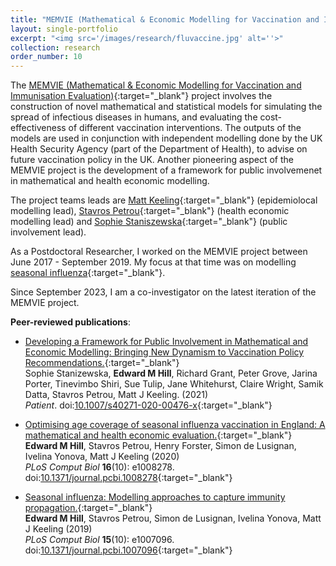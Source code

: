 ```yaml
---
title: "MEMVIE (Mathematical & Economic Modelling for Vaccination and Immunisation Evaluation)"
layout: single-portfolio
excerpt: "<img src='/images/research/fluvaccine.jpg' alt=''>"
collection: research
order_number: 10
---
```


[MEMVIE_link]: https://warwick.ac.uk/fac/cross_fac/zeeman_institute/new_research/combatting_disease/memvie/
[flu_work_link]: https://warwick.ac.uk/fac/cross_fac/zeeman_institute/new_research/combatting_disease/seasonalflu/
[MK_link]: https://www2.warwick.ac.uk/fac/sci/maths/people/staff/matt_keeling/
[GM_link]: https://www.lshtm.ac.uk/aboutus/people/medley.graham
[MU_link]: https://www2.warwick.ac.uk/fac/med/staff/underwood/
[SP_link]: https://www.phc.ox.ac.uk/team/stavros-petrou
[SS_link]: https://www2.warwick.ac.uk/fac/med/research/hscience/wrn/staff/sophie_staniszewska
[TS_link]: https://www2.warwick.ac.uk/fac/med/staff/tshiri/

The [MEMVIE (Mathematical & Economic Modelling for Vaccination and Immunisation Evaluation)][MEMVIE_link]{:target="_blank"} project involves the construction of novel mathematical and statistical models for simulating the spread of infectious diseases in humans, and evaluating the cost-effectiveness of different vaccination interventions. The outputs of the models are used in conjunction with independent modelling done by the UK Health Security Agency (part of the Department of Health), to advise on future vaccination policy in the UK. Another pioneering aspect of the MEMVIE project is the development of a framework for public involvemenet in mathematical and health economic modelling.

The project teams leads are [Matt Keeling][MK_link]{:target="_blank"} (epidemiolocal modelling lead), [Stavros Petrou][SP_link]{:target="_blank"} (health economic modelling lead) and [Sophie Staniszewska][SS_link]{:target="_blank"} (public involvement lead).

<!-- [Graham Medley][GM_link]{:target="_blank"}(London School of Hygiene and Tropical Medicine), [Martin Underwood][MU_link]{:target="_blank"}, and [Tinevimbo Shiri][TS_link]{:target="_blank"} (Warwick Medical School). -->

As a Postdoctoral Researcher, I worked on the MEMVIE project between June 2017 - September 2019. My focus at that time was on modelling [seasonal influenza][flu_work_link]{:target="_blank"}.

Since September 2023, I am a co-investigator on the latest iteration of the MEMVIE project.


**Peer-reviewed publications**:

* [Developing a Framework for Public Involvement in Mathematical and Economic Modelling: Bringing New Dynamism to Vaccination Policy Recommendations.][PPI_paper]{:target="_blank"}<br/>
Sophie Stanizewska, **Edward M Hill**, Richard Grant, Peter Grove, Jarina Porter, Tinevimbo Shiri, Sue Tulip, Jane Whitehurst, Claire Wright, Samik Datta, Stavros Petrou, Matt J Keeling. (2021)<br/>
*Patient*. doi:[10.1007/s40271-020-00476-x][PPI_doi]{:target="_blank"}<br/>

* [Optimising age coverage of seasonal influenza vaccination in England: A mathematical and health economic evaluation.][Age_paper]{:target="_blank"}<br/>
**Edward M Hill**, Stavros Petrou, Henry Forster, Simon de Lusignan, Ivelina Yonova, Matt J Keeling (2020)<br/>
*PLoS Comput Biol* **16**(10): e1008278. doi:[10.1371/journal.pcbi.1008278][Age_doi]{:target="_blank"}<br/>

* [Seasonal influenza: Modelling approaches to capture immunity propagation.][NonAge_paper]{:target="_blank"}<br/>
**Edward M Hill**, Stavros Petrou, Simon de Lusignan, Ivelina Yonova, Matt J Keeling (2019)<br/>
*PLoS Comput Biol* **15**(10): e1007096. doi:[10.1371/journal.pcbi.1007096][NonAge_doi]{:target="_blank"}<br/>

[PPI_paper]: https://link.springer.com/article/10.1007/s40271-020-00476-x
[PPI_doi]: https://doi.org/10.1007/s40271-020-00476-x
[Age_paper]: https://journals.plos.org/ploscompbiol/article?id=10.1371/journal.pcbi.1008278
[Age_doi]: https://doi.org/10.1371/journal.pcbi.1008278
[NonAge_paper]: https://journals.plos.org/ploscompbiol/article?id=10.1371/journal.pcbi.1007096
[NonAge_doi]: https://doi.org/10.1371/journal.pcbi.1007096
